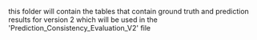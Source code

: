 this folder will contain the tables that contain ground truth and prediction results for version 2 which will be used in the 'Prediction_Consistency_Evaluation_V2' file